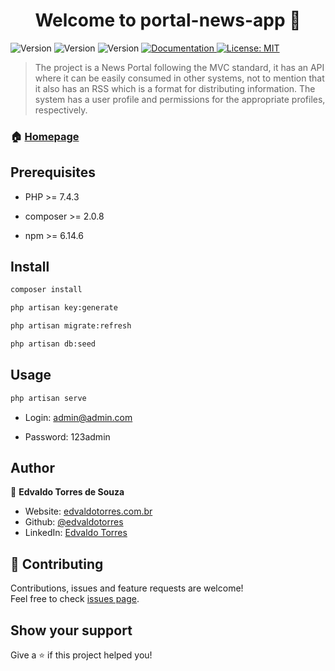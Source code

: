 <h1 align="center">Welcome to portal-news-app 👋</h1>
<p>
  <img alt="Version" src="https://img.shields.io/badge/php-7.4.3-blue.svg?cacheSeconds=2592000" />
  <img alt="Version" src="https://img.shields.io/badge/composer-2.0.8-blue.svg?cacheSeconds=2592000" />
  <img alt="Version" src="https://img.shields.io/badge/npm-6.14.6-blue.svg?cacheSeconds=2592000" />
  <a href="https://github.com/edvaldotorres/portal-news-app#readme" target="_blank">
    <img alt="Documentation" src="https://img.shields.io/badge/documentation-yes-brightgreen.svg" />
  </a>
  <a href="#" target="_blank">
    <img alt="License: MIT" src="https://img.shields.io/badge/License-MIT-yellow.svg" />
  </a>
</p>

> The project is a News Portal following the MVC standard, it has an API where it can be easily consumed in other systems, not to mention that it also has an RSS which is a format for distributing information. The system has a user profile and permissions for the appropriate profiles, respectively.

### 🏠 [Homepage](https://github.com/edvaldotorres/portal-news-app#readme)

## Prerequisites

* PHP >= 7.4.3

* composer >= 2.0.8

* npm >= 6.14.6
## Install

```sh
composer install
```

```sh
php artisan key:generate
```

```sh
php artisan migrate:refresh 
```

```sh
php artisan db:seed
```
## Usage

```sh
php artisan serve
```

* Login: admin@admin.com

* Password: 123admin

## Author

👤 **Edvaldo Torres de Souza**

* Website: [edvaldotorres.com.br](https://edvaldotorres.com.br/)
* Github: [@edvaldotorres](https://github.com/edvaldotorres)
* LinkedIn: [Edvaldo Torres](https://www.linkedin.com/in/edvaldo-torres-189894150/)

## 🤝 Contributing

Contributions, issues and feature requests are welcome!<br />Feel free to check [issues page](https://github.com/edvaldotorres/portal-news-app/issues). 

## Show your support

Give a ⭐️ if this project helped you!